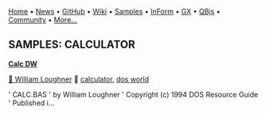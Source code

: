 [Home](https://qb64.com) • [News](../news.md) • [GitHub](https://github.com/QB64Official/qb64) • [Wiki](https://github.com/QB64Official/qb64/wiki) • [Samples](../samples.md) • [InForm](../inform.md) • [GX](../gx.md) • [QBjs](../qbjs.md) • [Community](../community.md) • [More...](../more.md)

## SAMPLES: CALCULATOR

**[Calc DW](calc-dw/index.md)**

[🐝 William Loughner](william-loughner.md) 🔗 [calculator](calculator.md), [dos world](dos-world.md)

'   CALC.BAS '      by William Loughner '   Copyright (c) 1994 DOS Resource Guide '   Published i...
